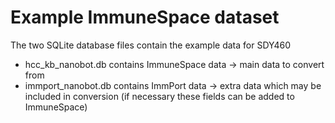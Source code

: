 # Example ImmuneSpace dataset

The two SQLite database files contain the example data for SDY460

- hcc_kb_nanobot.db contains ImmuneSpace data -> main data to convert from
- immport_nanobot.db contains ImmPort data -> extra data which may be included in conversion (if necessary these fields can be added to ImmuneSpace)